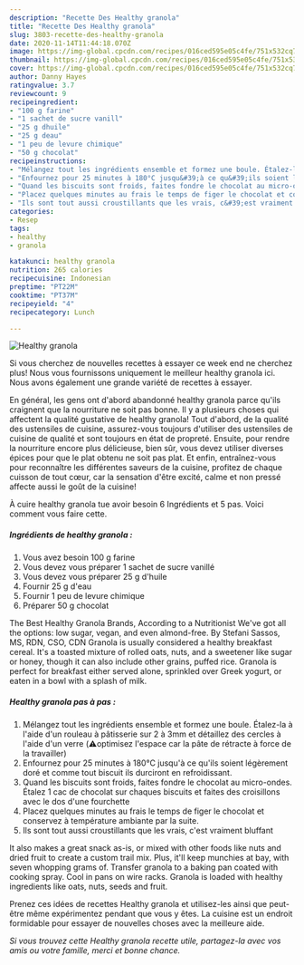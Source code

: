 ```yaml
---
description: "Recette Des Healthy granola"
title: "Recette Des Healthy granola"
slug: 3803-recette-des-healthy-granola
date: 2020-11-14T11:44:18.070Z
image: https://img-global.cpcdn.com/recipes/016ced595e05c4fe/751x532cq70/healthy-granola-photo-principale-de-la-recette.jpg
thumbnail: https://img-global.cpcdn.com/recipes/016ced595e05c4fe/751x532cq70/healthy-granola-photo-principale-de-la-recette.jpg
cover: https://img-global.cpcdn.com/recipes/016ced595e05c4fe/751x532cq70/healthy-granola-photo-principale-de-la-recette.jpg
author: Danny Hayes
ratingvalue: 3.7
reviewcount: 9
recipeingredient:
- "100 g farine"
- "1 sachet de sucre vanill"
- "25 g dhuile"
- "25 g deau"
- "1 peu de levure chimique"
- "50 g chocolat"
recipeinstructions:
- "Mélangez tout les ingrédients ensemble et formez une boule. Étalez-la à l&#39;aide d&#39;un rouleau à pâtisserie sur 2 à 3mm et détaillez des cercles à l&#39;aide d&#39;un verre (⚠️optimisez l&#39;espace car la pâte de rétracte à force de la travailler)"
- "Enfournez pour 25 minutes à 180°C jusqu&#39;à ce qu&#39;ils soient légèrement doré et comme tout biscuit ils durciront en refroidissant."
- "Quand les biscuits sont froids, faites fondre le chocolat au micro-ondes. Étalez 1 cac de chocolat sur chaques biscuits et faites des croisillons avec le dos d&#39;une fourchette"
- "Placez quelques minutes au frais le temps de figer le chocolat et conservez à température ambiante par la suite."
- "Ils sont tout aussi croustillants que les vrais, c&#39;est vraiment bluffant"
categories:
- Resep
tags:
- healthy
- granola

katakunci: healthy granola 
nutrition: 265 calories
recipecuisine: Indonesian
preptime: "PT22M"
cooktime: "PT37M"
recipeyield: "4"
recipecategory: Lunch

---
```



![Healthy granola](https://img-global.cpcdn.com/recipes/016ced595e05c4fe/751x532cq70/healthy-granola-photo-principale-de-la-recette.jpg)

Si vous cherchez de nouvelles recettes à essayer ce week end ne cherchez plus! Nous vous fournissons uniquement le meilleur healthy granola ici. Nous avons également une grande variété de recettes à essayer.

En général, les gens ont d'abord abandonné healthy granola parce qu'ils craignent que la nourriture ne soit pas bonne. Il y a plusieurs choses qui affectent la qualité gustative de healthy granola! Tout d'abord, de la qualité des ustensiles de cuisine, assurez-vous toujours d'utiliser des ustensiles de cuisine de qualité et sont toujours en état de propreté. Ensuite, pour rendre la nourriture encore plus délicieuse, bien sûr, vous devez utiliser diverses épices pour que le plat obtenu ne soit pas plat. Et enfin, entraînez-vous pour reconnaître les différentes saveurs de la cuisine, profitez de chaque cuisson de tout cœur, car la sensation d'être excité, calme et non pressé affecte aussi le goût de la cuisine!

<!--inarticleads1-->

À cuire healthy granola tue avoir besoin 6 Ingrédients et 5 pas. Voici comment vous faire cette.

##### Ingrédients de healthy granola :

1. Vous avez besoin 100 g farine
1. Vous devez vous préparer 1 sachet de sucre vanillé
1. Vous devez vous préparer 25 g d&#39;huile
1. Fournir 25 g d&#39;eau
1. Fournir 1 peu de levure chimique
1. Préparer 50 g chocolat


The Best Healthy Granola Brands, According to a Nutritionist We&#39;ve got all the options: low sugar, vegan, and even almond-free. By Stefani Sassos, MS, RDN, CSO, CDN Granola is usually considered a healthy breakfast cereal. It&#39;s a toasted mixture of rolled oats, nuts, and a sweetener like sugar or honey, though it can also include other grains, puffed rice. Granola is perfect for breakfast either served alone, sprinkled over Greek yogurt, or eaten in a bowl with a splash of milk. 

<!--inarticleads2-->

##### Healthy granola pas à pas :

1. Mélangez tout les ingrédients ensemble et formez une boule. Étalez-la à l&#39;aide d&#39;un rouleau à pâtisserie sur 2 à 3mm et détaillez des cercles à l&#39;aide d&#39;un verre (⚠️optimisez l&#39;espace car la pâte de rétracte à force de la travailler)
1. Enfournez pour 25 minutes à 180°C jusqu&#39;à ce qu&#39;ils soient légèrement doré et comme tout biscuit ils durciront en refroidissant.
1. Quand les biscuits sont froids, faites fondre le chocolat au micro-ondes. Étalez 1 cac de chocolat sur chaques biscuits et faites des croisillons avec le dos d&#39;une fourchette
1. Placez quelques minutes au frais le temps de figer le chocolat et conservez à température ambiante par la suite.
1. Ils sont tout aussi croustillants que les vrais, c&#39;est vraiment bluffant


It also makes a great snack as-is, or mixed with other foods like nuts and dried fruit to create a custom trail mix. Plus, it&#39;ll keep munchies at bay, with seven whopping grams of. Transfer granola to a baking pan coated with cooking spray. Cool in pans on wire racks. Granola is loaded with healthy ingredients like oats, nuts, seeds and fruit. 

<!--inarticleads1-->

<p>
Prenez ces idées de recettes Healthy granola et utilisez-les ainsi que peut-être même expérimentez pendant que vous y êtes. La cuisine est un endroit formidable pour essayer de nouvelles choses avec la meilleure aide.
</p>

<p>
<i>Si vous trouvez cette Healthy granola recette utile, partagez-la avec vos amis ou votre famille, merci et bonne chance.</i>
</p>
